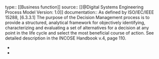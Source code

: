 type:: [[Business function]]
source:: [[@Digital Systems Engineering Process Model Version: 1.0]]
documentation:: As defined by ISO/IEC/IEEE 15288, [6.3.3.1] The purpose of the Decision Management process is to provide a structured, analytical framework for objectively identifying, characterizing and evaluating a set of alternatives for a decision at any point in the life cycle and select the most beneficial course of action.  See detailed description in the INCOSE Handbook v.4, page 110.

-
-